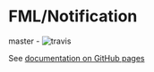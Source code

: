 # FML/Notification
master - ![travis](https://travis-ci.org/FunkyMonkeyLabs/notification.svg?branch=master)

See [documentation on GitHub pages](http://funkymonkeylabs.github.io/notification)
